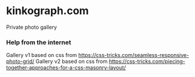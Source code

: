 # kinkograph.com
Private photo gallery


### Help from the internet
Gallery v1 based on css from https://css-tricks.com/seamless-responsive-photo-grid/
Gallery v2 based on css from https://css-tricks.com/piecing-together-approaches-for-a-css-masonry-layout/